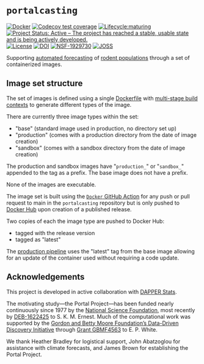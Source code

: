 # `portalcasting`

[![Docker](https://github.com/weecology/portalcasting/actions/workflows/docker-publish.yml/badge.svg)](https://github.com/weecology/portalcasting/actions/workflows/docker-publish.yml)
[![Codecov test coverage](https://img.shields.io/codecov/c/github/weecology/portalcasting/main.svg)](https://codecov.io/github/weecology/portalcasting/branch/main)
[![Lifecycle:maturing](https://img.shields.io/badge/lifecycle-maturing-blue.svg)](https://lifecycle.r-lib.org/articles/stages.html)
[![Project Status: Active – The project has reached a stable, usable state and is being actively developed.](https://www.repostatus.org/badges/latest/active.svg)](https://www.repostatus.org/#active)
[![License](http://img.shields.io/badge/license-MIT-blue.svg)](https://raw.githubusercontent.com/weecology/portal-forecasts/master/LICENSE)
[![DOI](https://zenodo.org/badge/DOI/10.5281/zenodo.3332973.svg)](https://doi.org/10.5281/zenodo.3332973)
[![NSF-1929730](https://img.shields.io/badge/NSF-1929730-blue.svg)](https://www.nsf.gov/awardsearch/showAward?AWD_ID=1929730)
[![JOSS](https://joss.theoj.org/papers/10.21105/joss.03220/status.svg)](https://doi.org/10.21105/joss.03220)

Supporting [automated forecasting](https://portal.naturecast.org/) of [rodent populations](https://portal.weecology.org/) through a set of containerized images.

## Image set structure

The set of images is defined using a single [Dockerfile](https://github.com/weecology/portalcasting/blob/main/docker/Dockerfile) with [multi-stage build contexts](https://medium.com/@tonistiigi/advanced-multi-stage-build-patterns-6f741b852fae) to generate different types of the image.

There are currently three image types within the set:

  - "base" (standard image used in production, no directory set up)
  - "production" (comes with a production directory from the date of image creation)
  - "sandbox" (comes with a sandbox directory from the date of image creation)

The production and sandbox images have "`production_`" or "`sandbox_`" appended to the tag as a prefix. 
The base image does not have a prefix.

None of the images are executable.

The image set is built using the [`Docker` GitHub Action](https://github.com/weecology/portalcasting/actions/workflows/docker-publish.yml) for any push or pull request to main in the `portalcasting` repository but is only pushed to [Docker Hub](https://hub.docker.com/repository/docker/weecology/portalcasting) upon creation of a published release.

Two copies of each the image type are pushed to Docker Hub: 

  - tagged with the release version 
  - tagged as "latest"

The [production pipeline](https://github.com/weecology/portal-forecasts/blob/main/portal_weekly_forecast.sh) uses the "latest" tag from the base image allowing for an update of the container used without requiring a code update.


## Acknowledgements

This project is developed in active collaboration with [DAPPER Stats](https://www.dapperstats.com/).

The motivating study—the Portal Project—has been funded nearly continuously since 1977 by the [National Science Foundation](https://www.nsf.gov/), most recently by [DEB-1622425](https://www.nsf.gov/awardsearch/showAward?AWD_ID=1622425) to S. K. M. Ernest. 
Much of the computational work was supported by the [Gordon and Betty Moore Foundation’s Data-Driven Discovery Initiative](https://www.moore.org/initiative-strategy-detail?initiativeId=data-driven-discovery) through [Grant GBMF4563](https://www.moore.org/grant-detail?grantId=GBMF4563) to E. P. White. 

We thank Heather Bradley for logistical support, John Abatzoglou for assistance with climate forecasts, and James Brown for establishing the Portal Project. 

